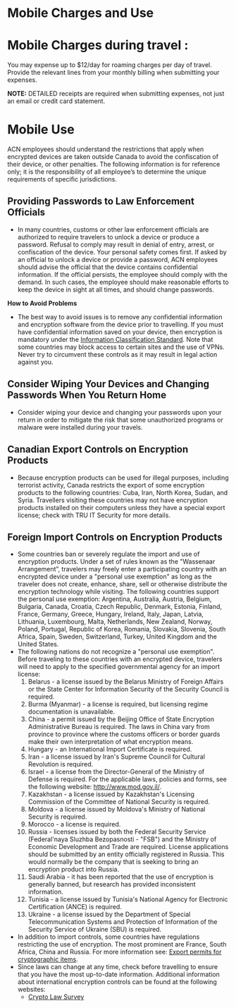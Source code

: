 # Mobile Charges and Use

# Mobile  Charges during travel :

You may expense up to $12/day for roaming charges per day of travel. Provide the relevant lines from your monthly billing when submitting your expenses.

**NOTE:** DETAILED receipts are required when submitting expenses, not just an email or credit card statement.

# Mobile Use

ACN employees should understand the restrictions that apply when encrypted devices are taken outside Canada to avoid the confiscation of their device, or other penalties. The following information is for reference only; it is the responsibility of all employee’s to determine the unique requirements of specific jurisdictions.

## **Providing Passwords to Law Enforcement Officials**

- In many countries, customs or other law enforcement officials are authorized to require travelers to unlock a device or produce a password. Refusal to comply may result in denial of entry, arrest, or confiscation of the device. Your personal safety comes first. If asked by an official to unlock a device or provide a password, ACN employees should advise the official that the device contains confidential information. If the official persists, the employee should comply with the demand. In such cases, the employee should make reasonable efforts to keep the device in sight at all times, and should change passwords.

**How to Avoid Problems**

- The best way to avoid issues is to remove any confidential  information and encryption software from the device prior to travelling. If you must have confidential information saved on your device, then encryption is mandatory under the [Information Classification Standard](https://www.tru.ca/its/infosecurity/standards/Information_Classification_Standards.html). Note that some countries may block access to certain sites and the use of VPNs. Never try to circumvent these controls as it may result in legal action against you.

## **Consider Wiping Your Devices and Changing Passwords When You Return Home**

- Consider wiping your device and changing your passwords upon your return in order to mitigate the risk that some unauthorized programs or malware were installed during your travels.

## **Canadian Export Controls on Encryption Products**

- Because encryption products can be used for illegal purposes, including terrorist activity, Canada restricts the export of some encryption products to the following countries: Cuba, Iran, North Korea, Sudan, and Syria. Travellers visiting these countries may not have encryption products installed on their computers unless they have a special export license; check with TRU IT Security for more details.

## **Foreign Import Controls on Encryption Products**

- Some countries ban or severely regulate the import and use of encryption products. Under a set of rules known as the "Wassenaar Arrangement”, travelers may freely enter a participating country with an encrypted device under a "personal use exemption" as long as the traveler does not create, enhance, share, sell or otherwise distribute the encryption technology while visiting. The following countries support the personal use exemption: Argentina, Australia, Austria, Belgium, Bulgaria, Canada, Croatia, Czech Republic, Denmark, Estonia, Finland, France, Germany, Greece, Hungary, Ireland, Italy, Japan, Latvia, Lithuania, Luxembourg, Malta, Netherlands, New Zealand, Norway, Poland, Portugal, Republic of Korea, Romania, Slovakia, Slovenia, South Africa, Spain, Sweden, Switzerland, Turkey, United Kingdom and the United States.
- The following nations do not recognize a "personal use exemption". Before traveling to these countries with an encrypted device, travelers will need to apply to the specified governmental agency for an import license:
    1. Belarus - a license issued by the Belarus Ministry of Foreign Affairs or the State Center for Information Security of the Security Council is required.
    2. Burma (Myanmar) - a license is required, but licensing regime documentation is unavailable.
    3. China - a permit issued by the Beijing Office of State Encryption Administrative Bureau is required. The laws in China vary from province to province where the customs officers or border guards make their own interpretation of what encryption means.
    4. Hungary - an International Import Certificate is required.
    5. Iran - a license issued by Iran's Supreme Council for Cultural Revolution is required.
    6. Israel - a license from the Director-General of the Ministry of Defense is required. For the applicable laws, policies and forms, see the following website: http://www.mod.gov.il/.
    7. Kazakhstan - a license issued by Kazakhstan's Licensing Commission of the Committee of National Security is required.
    8. Moldova - a license issued by Moldova's Ministry of National Security is required.
    9. Morocco - a license is required.
    10. Russia - licenses issued by both the Federal Security Service (Federal'naya Sluzhba Bezopasnosti - "FSB") and the Ministry of Economic Development and Trade are required. License applications should be submitted by an entity officially registered in Russia. This would normally be the company that is seeking to bring an encryption product into Russia.
    11. Saudi Arabia - it has been reported that the use of encryption is generally banned, but research has provided inconsistent information.
    12. Tunisia - a license issued by Tunisia's National Agency for Electronic Certification (ANCE) is required.
    13. Ukraine - a license issued by the Department of Special Telecommunication Systems and Protection of Information of the Security Service of Ukraine (SBU) is required.
- In addition to import controls, some countries have regulations restricting the use of encryption. The most prominent are France, South Africa, China and Russia. For more information see: [Export permits for cryptographic items](http://www.international.gc.ca/controls-controles/export-exportation/crypto/FAQ2011.aspx?lang=eng&view=d).
- Since laws can change at any time, check before travelling to ensure that you have the most up-to-date information. Additional information about international encryption controls can be found at the following websites:
    - [Crypto Law Survey](http://www.cryptolaw.org/)